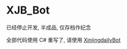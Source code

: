 # XJB_Bot

已经停止开发, 半成品, 仅存档作纪念

全部代码使用 C# 重写了, 请使用 [XinjingdailyBot](https://github.com/chr233/XinjingdailyBot)
